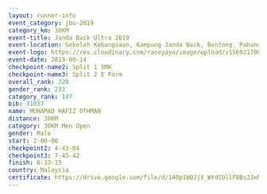 ```yaml
---
layout: runner-info 
event_category: jbu-2019 
category_km: 30KM 
event-title: Janda Baik Ultra 2019 
event-location: Sekolah Kebangsaan, Kampung Janda Baik, Bentong, Pahang, Malaysia 
event-logo: https://res.cloudinary.com/raceyaya/image/upload/v1569217009/logo/janda-baik_vch1pc.jpg 
event-date: 2019-09-14 
checkpoint-name2: Split 1 SMK 
checkpoint-name3: Split 2 E Farm 
overall_rank: 328
gender_rank: 233
category_rank: 147
bib: 31037
name: MUHAMAD HAFIZ OTHMAN
distance: 30KM
category: 30KM Men Open
gender: Male
start: 2-00-00
checkpoint2: 4-43-04
checkpoint3: 7-45-42
finish: 8-33-15
country: Malaysia
certificate: https://drive.google.com/file/d/14Op1WQJjV_WYdCDllF0Bs2JeMroaUUJf/view?usp=sharing
---
```

